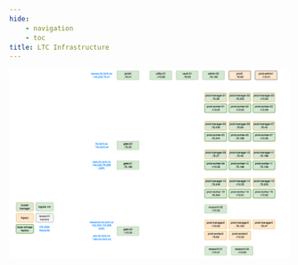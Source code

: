 ```yaml
---
hide:
    - navigation
    - toc
title: LTC Infrastructure
---
```


![architecture](../assets/ltc-infrastructure-apr2023-dark.png#only-dark)

